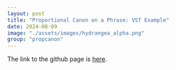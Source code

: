 ```yaml
---
layout: post
title: "Proportional Canon on a Phrase: VST Example"
date: 2024-08-09
image: "./assets/images/hydrangea_alpha.png"
group: "propcanon"
---
```


<p>The link to the github page is <a href="https://github.com/kojiroumezaki/ProportionalCanon">here</a>.</p>
